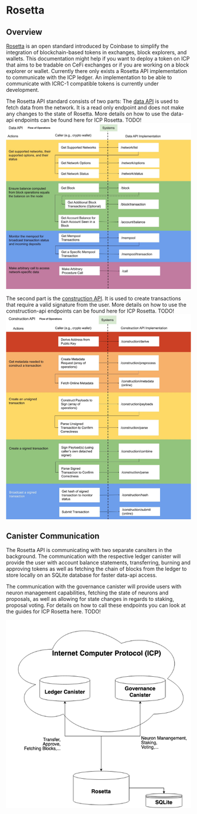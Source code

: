 # Rosetta

## Overview

[Rosetta](https://www.rosetta-api.org/) is an open standard introduced by Coinbase to simplify the integration of blockchain-based tokens in exchanges, block explorers, and wallets.
This documentation might help if you want to deploy a token on ICP that aims to be tradable on CeFi exchanges or if you are working on a block explorer or wallet. 
Currently there only exists a Rosetta API implementation to communicate with the ICP ledger. An implementation to be able to communicate with ICRC-1 compatible tokens is currently under development. 

The Rosetta API standard consists of two parts: The [data API](https://www.rosetta-api.org/docs/data_api_introduction.html) is used to fetch data from the network. It is a read only endpoint and does not make any changes to the state of Rosetta.  More details on how to use the data-api endpoints can be found here for ICP Rosetta. TODO!
![Data API](data_api.png)

 The second part is the [construction API](https://www.rosetta-api.org/docs/construction_api_introduction.html). It is used to create transactions that require a valid signature from the user. More details on how to use the construction-api endpoints can be found here for ICP Rosetta. TODO!
![Data API](construction_api.png)

## Canister Communication
The Rosetta API is communicating with two separate cansiters in the background. The communication with the respective ledger canister will provide the user with account balance statements, transferring, burning and approving tokens as well as fetching the chain of blocks from the ledger to store locally on an SQLite database for faster data-api access. 

The communication with the governance canister will provide users with neuron management capabilities, fetching the state of neurons and proposals, as well as allowing for state changes in regards to staking, proposal voting. For details on how to call these endpoints you can look at the guides for ICP Rosetta here. TODO!

![Data API](rosetta_communication.png)
